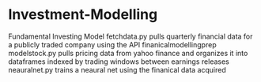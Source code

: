 # Investment-Modelling
Fundamental Investing Model
fetchdata.py pulls quarterly financial data for a publicly traded company using the API finanicalmodellingprep
modelstock.py pulls pricing data from yahoo finance and organizes it into dataframes indexed by trading windows between earnings releases
neauralnet.py trains a neaural net using the finanical data acquired
